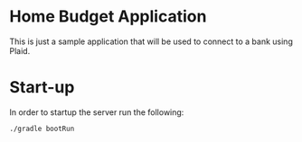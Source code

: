 # Home Budget Application

This is just a sample application that will be used to connect to a bank using Plaid.

# Start-up

In order to startup the server run the following:
```
./gradle bootRun
```